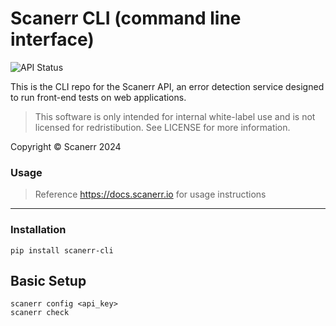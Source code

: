 # Scanerr CLI (command line interface)

![API Status](https://github.com/scanerr-io/server/actions/workflows/k8s-deploy.yaml/badge.svg)

This is the CLI repo for the Scanerr API, an error detection service designed to run front-end tests on web applications.

> This software is only intended for internal white-label use and is not licensed for redristibution. See LICENSE for more information.

Copyright © Scanerr 2024

### Usage
> Reference https://docs.scanerr.io for usage instructions

---

### Installation
```shell
pip install scanerr-cli
```

## Basic Setup
```shell
scanerr config <api_key>
scanerr check
```

